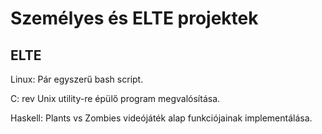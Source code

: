# Személyes és ELTE projektek

## ELTE

Linux: Pár egyszerű bash script.

C: rev Unix utility-re épülő program megvalósítása.

Haskell: Plants vs Zombies videójáték alap funkciójainak implementálása.
